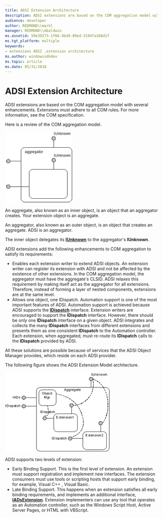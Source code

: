 ```yaml
---
title: ADSI Extension Architecture
description: ADSI extensions are based on the COM aggregation model with several enhancements. Extensions must adhere to all COM rules. For more information, see the COM specification.
audience: developer
author: REDMOND\\markl
manager: REDMOND\\mbaldwin
ms.assetid: 59e39273-1f66-4bdd-89ed-31947a268d1f
ms.tgt_platform: multiple
keywords:
- extensions ADSI ,extension architecture
ms.author: windowssdkdev
ms.topic: article
ms.date: 05/31/2018
---
```


# ADSI Extension Architecture

ADSI extensions are based on the COM aggregation model with several enhancements. Extensions must adhere to all COM rules. For more information, see the COM specification.

Here is a review of the COM aggregation model.

![com aggregation model](images/comagmod.png)

An aggregate, also known as an inner object, is an object that an aggregator creates. Your extension object is an aggregate.

An aggregator, also known as an outer object, is an object that creates an aggregate. ADSI is an aggregator.

The inner object delegates its [**IUnknown**](https://msdn.microsoft.com/en-us/library/ms680509(v=VS.85).aspx) to the aggregator's **IUnknown**.

ADSI extensions add the following enhancements to COM aggregation to satisfy its requirements:

-   Enables each extension writer to extend ADSI objects. An extension writer can register its extension with ADSI and not be affected by the existence of other extensions. In the COM aggregation model, the aggregator must have the aggregate's CLSID. ADSI relaxes this requirement by making itself act as the aggregator for all extensions. Therefore, instead of forming a layer of nested components, extensions are at the same level.
-   Allows one object, one IDispatch. Automation support is one of the most important features of ADSI. Automation support is achieved because ADSI supports the [**IDispatch**](https://msdn.microsoft.com/en-us/library/ms221608(v=VS.71).aspx) interface. Extension writers are encouraged to support the **IDispatch** interface. However, there should be only one **IDispatch** interface on a given object. ADSI integrates and collects the many **IDispatch** interfaces from different extensions and presents them as one consistent **IDispatch** to the Automation controller. Each extension, when aggregated, must re-route its **IDispatch** calls to the **IDispatch** provided by ADSI.

All these solutions are possible because of services that the ADSI Object Manager provides, which reside on each ADSI provider.

The following figure shows the ADSI Extension Model architecture.

![adsi extension model architecture](images/adsiexmo.png)

ADSI supports two levels of extension:

-   Early Binding Support. This is the first level of extension. An extension must support registration and implement new interfaces. The extension consumers must use tools or scripting hosts that support early binding, for example, Visual C++ , Visual Basic.
-   Late Binding Support. This happens when an extension satisfies all early binding requirements, and implements an additional interface, [**IADsExtension**](/windows/desktop/api/Iads/nn-iads-iadsextension). Extension implementers can use any tool that operates as an Automation controller, such as the Windows Script Host, Active Server Pages, or HTML with VBScript.

 

 




